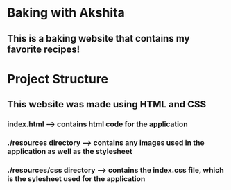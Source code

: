 # Baking with Akshita
 
## This is a baking website that contains my favorite recipes!

# Project Structure
## This website was made using HTML and CSS
### index.html --> contains html code for the application
### ./resources directory --> contains any images used in the application as well as the stylesheet
 ### ./resources/css directory --> contains the index.css file, which is the sylesheet used for the application 

